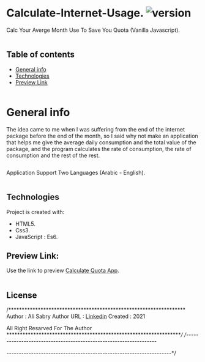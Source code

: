 # Calculate-Internet-Usage. ![version](https://img.shields.io/badge/version-1.1-brightgreen)
Calc Your Averge Month Use To Save You Quota (Vanilla Javascript).

```
```

## Table of contents
* [General info](#general-info)
* [Technologies](#technologies)
* [Preview Link](#Preview-Link)

```
```

# General info
The idea came to me when I was suffering from the end of the internet package before the end of the month, so I said why not make an application that helps me give the average daily consumption and the total value of the package, and the program calculates the rate of consumption, the rate of consumption and the rest of the rest.

```
```
Application Support Two Languages (Arabic - English).

```
```
## Technologies
Project is created with:
* HTML5.
* Css3.
* JavaScript : Es6.


## Preview Link:

Use the link to preview [Calculate Quota App](https://ali-sabry.github.io/calculate-quota).

```
```
## License

/******************************************************************
Author      : Ali Sabry
Author URL  : [Linkedin](https://www.linkedin.com/in/ali-sabry)
Created     : 2021

All Right Resarved For The Author
******************************************************************/
/*------------------------------------------------------------------

-------------------------------------------------------------------*/
